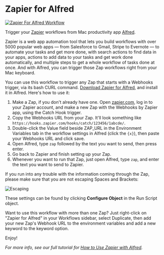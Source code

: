 # Zapier for Alfred

[![Zapier For Alfred Workflow](https://cdn.zappy.app/317be809816f5a5854839f7b8520c35e.png)](https://zapier.com/blog/zapier-for-alfred/)

Trigger your [Zapier](https://zapier.com/) workflows from Mac productivity app [Alfred](https://www.alfredapp.com/).

Zapier is a web app automation tool that lets you build workflows with over 5000 popular web apps — from Salesforce to Gmail, Stripe to Evernote — to automate your tasks and get more done, with search actions to find data in your apps, actions to add data to your tasks and get work done automatically, and multiple steps to get a whole workflow of tasks done at once. And with Alfred, you can trigger those Zap workflows right from your Mac keyboard.

You can use this workflow to trigger any Zap that starts with a Webhooks trigger, via its bash CURL command. [Download Zapier for Alfred](https://github.com/zapier/Zapier-for-Alfred/archive/master.zip), and install it in Alfred. Here's how to use it:

1. Make a Zap, if you don't already have one. Open [zapier.com](https://zapier.com/), log in to your Zapier account, and make a new Zap with the Webhooks by Zapier app, using the Catch Hook trigger.
2. Copy the Webhooks URL from your Zap. It'll look something like `https://hooks.zapier.com/hooks/catch/123456/1abcde/`.
3. Double-click the Value field beside ZAP_URL in the Environment Variables tab in the workflow settings in Alfred (click the `{x}`), then paste your Webhooks URL and click save.
4. Open Alfred, type `zap` followed by the text you want to send, then press enter.
5. Go back to Zapier and finish setting up your Zap.
6. Whenever you want to run that Zap, just open Alfred, type `zap`, and enter the text you want to send to Zapier.

If you run into any trouble with the information coming through the Zap, please make sure that you are not escaping Spaces and Brackets:

![Escaping](https://cdn.zappy.app/f7302b7883401e2ad78e5e2d850fe7ca.png)

These settings can be found by clicking **Configure Object** in the Run Script object.

Want to use this workflow with more than one Zap? Just right-click on "Zapier for Alfred" in your Workflows sidebar, select Duplicate, then add your new Zap's Webhook URL to the environment variables and add a new keyword to the keyword option.

Enjoy!

_For more info, see our full tutorial for [How to Use Zapier with Alfred](https://zapier.com/blog/zapier-for-alfred/)._
